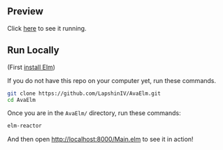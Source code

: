 ## Preview

Click [here](http://evancz.github.io/elm-architecture-tutorial/examples/1) to see it running.


## Run Locally

(First [install Elm](http://elm-lang.org/install))

If you do not have this repo on your computer yet, run these commands.

```bash
git clone https://github.com/LapshinIV/AvaElm.git
cd AvaElm
```

Once you are in the `AvaElm/` directory, run these commands:

```bash
elm-reactor
```

And then open [http://localhost:8000/Main.elm](http://localhost:8000/Main.elm) to see it in action!

